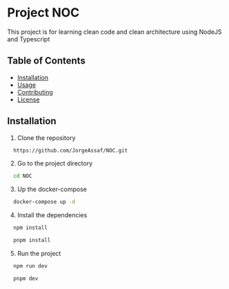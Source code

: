 # Project NOC

This project is for learning clean code and clean architecture using NodeJS and Typescript

## Table of Contents

- [Installation](#installation)
- [Usage](#usage)
- [Contributing](#contributing)
- [License](#license)

## Installation

1. Clone the repository

```bash
  https://github.com/JorgeAssaf/NOC.git
```

2. Go to the project directory

```bash
  cd NOC
```

3. Up the docker-compose

```bash
  docker-compose up -d
```

4. Install the dependencies

```bash
  npm install
```

```bash
  pnpm install
```

5. Run the project

```bash
  npm run dev
```

```bash
  pnpm dev
```

